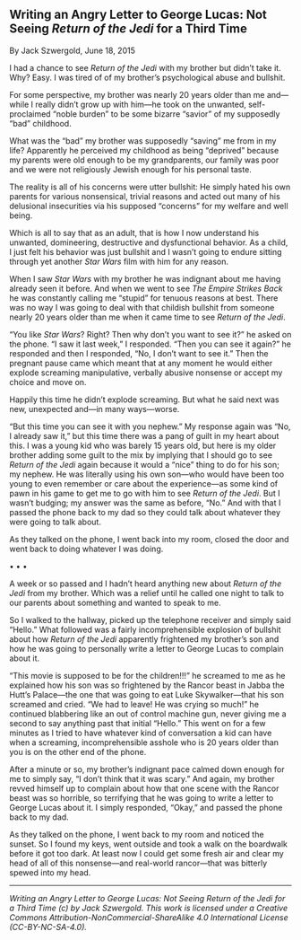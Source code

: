 ## Writing an Angry Letter to George Lucas:  Not Seeing *Return of the Jedi* for a Third Time

By Jack Szwergold, June 18, 2015

I had a chance to see *Return of the Jedi* with my brother but didn’t take it. Why? Easy. I was tired of of my brother’s psychological abuse and bullshit.

For some perspective, my brother was nearly 20 years older than me and—while I really didn’t grow up with him—he took on the unwanted, self-proclaimed “noble burden” to be some bizarre “savior” of my supposedly “bad” childhood.

What was the “bad” my brother was supposedly “saving” me from in my life? Apparently he perceived my childhood as being “deprived” because my parents were old enough to be my grandparents, our family was poor and we were not religiously Jewish enough for his personal taste.

The reality is all of his concerns were utter bullshit: He simply hated his own parents for various nonsensical, trivial reasons and acted out many of his delusional insecurities via his supposed “concerns” for my welfare and well being.

Which is all to say that as an adult, that is how I now understand his unwanted, domineering, destructive and dysfunctional behavior. As a child, I just felt his behavior was just bullshit and I wasn’t going to endure sitting through yet another *Star Wars* film with him for any reason.

When I saw *Star Wars* with my brother he was indignant about me having already seen it before. And when we went to see *The Empire Strikes Back* he was constantly calling me “stupid” for tenuous reasons at best. There was no way I was going to deal with that childish bullshit from someone nearly 20 years older than me when it came time to see *Return of the Jedi*.

“You like *Star Wars*? Right? Then why don’t you want to see it?” he asked on the phone. “I saw it last week,” I responded. “Then you can see it again?” he responded and then I responded, “No, I don’t want to see it.” Then the pregnant pause came which meant that at any moment he would either explode screaming manipulative, verbally abusive nonsense or accept my choice and move on.

Happily this time he didn’t explode screaming. But what he said next was new, unexpected and—in many ways—worse.

“But this time you can see it with you nephew.” My response again was “No, I already saw it,” but this time there was a pang of guilt in my heart about this. I was a young kid who was barely 15 years old, but here is my older brother adding some guilt to the mix by implying that I should go to see *Return of the Jedi* again because it would a “nice” thing to do for his son; my nephew. He was literally using his own son—who would have been too young to even remember or care about the experience—as some kind of pawn in his game to get me to go with him to see *Return of the Jedi*. But I wasn’t budging; my answer was the same as before, “No.” And with that I passed the phone back to my dad so they could talk about whatever they were going to talk about.

As they talked on the phone, I went back into my room, closed the door and went back to doing whatever I was doing.

• • •

A week or so passed and I hadn’t heard anything new about *Return of the Jedi* from my brother. Which was a relief until he called one night to talk to our parents about something and wanted to speak to me.

So I walked to the hallway, picked up the telephone receiver and simply said “Hello.” What followed was a fairly incomprehensible explosion of bullshit about how *Return of the Jedi* apparently frightened my brother’s son and how he was going to personally write a letter to George Lucas to complain about it.

“This movie is supposed to be for the children!!!” he screamed to me as he explained how his son was so frightened by the Rancor beast in Jabba the Hutt’s Palace—the one that was going to eat Luke Skywalker—that his son screamed and cried. “We had to leave! He was crying so much!” he continued blabbering like an out of control machine gun, never giving me a second to say anything past that initial “Hello.” This went on for a few minutes as I tried to have whatever kind of conversation a kid can have when a screaming, incomprehensible asshole who is 20 years older than you is on the other end of the phone.

After a minute or so, my brother’s indignant pace calmed down enough for me to simply say, “I don’t think that it was scary.” And again, my brother revved himself up to complain about how that one scene with the Rancor beast was so horrible, so terrifying that he was going to write a letter to George Lucas about it. I simply responded, “Okay,” and passed the phone back to my dad.

As they talked on the phone, I went back to my room and noticed the sunset. So I found my keys, went outside and took a walk on the boardwalk before it got too dark. At least now I could get some fresh air and clear my head of all of this nonsense—and real-world rancor—that was bitterly spewed into my head.

***

*Writing an Angry Letter to George Lucas: Not Seeing Return of the Jedi for a Third Time (c) by Jack Szwergold. This work is licensed under a Creative Commons Attribution-NonCommercial-ShareAlike 4.0 International License (CC-BY-NC-SA-4.0).*